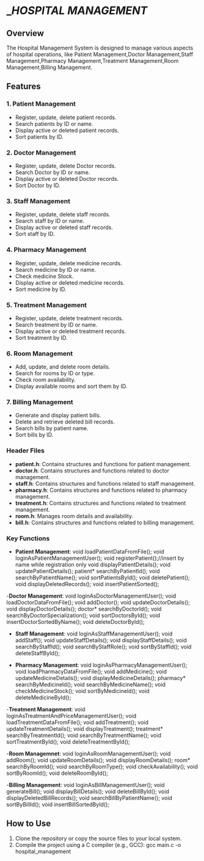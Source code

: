 # ____________HOSPITAL MANAGEMENT___________

## Overview

The Hospital Management System is designed to manage various aspects of hospital operations, like Patient Management,Doctor Management,Staff Management,Pharmacy Management,Treatment Management,Room Management,Billing Management.

## Features

### 1. Patient Management
- Register, update, delete patient records.
- Search patients by ID or name.
- Display active or deleted patient records.
- Sort patients by ID.

### 2. Doctor Management
- Register, update, delete Doctor records.
- Search Doctor by ID or name.
- Display active or deleted Doctor records.
- Sort Doctor by ID.

### 3. Staff Management
- Register, update, delete staff records.
- Search staff by ID or name.
- Display active or deleted staff records.
- Sort staff by ID.

### 4. Pharmacy Management
- Register, update, delete medicine records.
- Search medicine by ID or name.
- Check medicine Stock.
- Display active or deleted medicine records.
- Sort medicine by ID.


### 5. Treatment Management
- Register, update, delete treatment records.
- Search treatment by ID or name.
- Display active or deleted treatment records.
- Sort treatment by ID.

  
### 6. Room Management
- Add, update, and delete room details.
- Search for rooms by ID or type.
- Check room availability.
- Display available rooms and sort them by ID.
  

### 7. Billing Management
- Generate and display patient bills.
- Delete and retrieve deleted bill records.
- Search bills by patient name.
- Sort bills by ID.

### Header Files
- **patient.h**: Contains structures and functions for patient management.
- **doctor.h**: Contains structures and functions related to doctor management.
- **staff.h**: Contains structures and functions related to staff management.
- **pharmacy.h**: Contains structures and functions related to pharmacy management.
- **treatment.h**: Contains structures and functions related to treatment management.
- **room.h**: Manages room details and availability.
- **bill.h**: Contains structures and functions related to billing management.

### Key Functions
- **Patient Management**:
void loadPatientDataFromFile();
void loginAsPatientManagementUser();
void registerPatient();//insert by name while registration only
void displayPatientDetails();
void updatePatientDetails();
patient* searchByPatientId();
void searchByPatientName();
void sortPatientsById();
void deletePatient();
void displayDeletedRecords();
void insertPatientSorted();

-**Doctor Management**:
void loginAsDoctorManagementUser();
void loadDoctorDataFromFile();
void addDoctor();
void updateDoctorDetails();
void displayDoctorDetails();
doctor* searchByDoctorId();
void searchByDoctorSpecialization();
void sortDoctorsById();
void insertDoctorSortedByName();
void deleteDoctorById();

- **Staff Management**: 
void loginAsStaffManagementUser();
void addStaff();
void updateStaffDetails();
void displayStaffDetails();
void searchByStaffId();
void searchByStaffRole();
void sortByStaffId();
void deleteStaffById();

- **Pharmacy Management**:
void  loginAsPharmacyManagementUser();
void loadPharmacyDataFromFile();
void addMedicine();
void updateMedicineDetails();
void displayMedicineDetails();
pharmacy* searchByMedicineId();
void searchByMedicineName();
void checkMedicineStock();
void sortByMedicineId();
void deleteMedicineById();

-**Treatment Management**:
void loginAsTreatmentAndPriceManagementUser();
void loadTreatmentDataFromFile();
void addTreatment();
void updateTreatmentDetails();
void displayTreatment();
treatment* searchByTreatmentId();
void searchByTreatmentName();
void sortTreatmentById();
void deleteTreatmentById();

-**Room Managemnet**:
void loginAsRoomManagementUser();
void addRoom();
void updateRoomDetails();
void displayRoomDetails();
room* searchByRoomId();
void searchByRoomType();
void checkAvailability();
void sortByRoomId();
void deleteRoomById();

-**Billing Management**:
void loginAsBillManagementUser();
void generateBill();
void displayBillDetails();
void deleteBillById();
void displayDeletedBillRecords();
void searchBillByPatientName();
void sortByBillId();
void insertBillSortedById();


## How to Use

1. Clone the repository or copy the source files to your local system.
2. Compile the project using a C compiler (e.g., GCC):
   gcc main.c -o hospital_management
